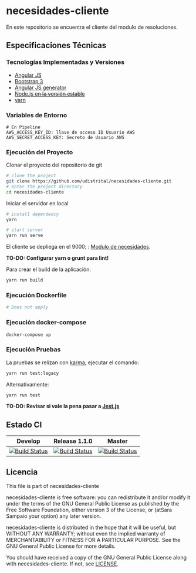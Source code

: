 # necesidades-cliente

En este repositorio se encuentra el cliente del modulo de resoluciones.

## Especificaciones Técnicas

### Tecnologías Implementadas y Versiones

* [Angular JS](https://angularjs.org/)
* [Bootstrap 3](https://getbootstrap.com/docs/3.3/)
* [Angular JS generator](https://github.com/fabianLeon/oas)
* [Node.js ~~en la versión estable~~](https://nodejs.org/en/)
* [yarn](https://classic.yarnpkg.com/lang/en/docs/install/)

### Variables de Entorno

```shell
# En Pipeline
AWS_ACCESS_KEY_ID: llave de acceso ID Usuario AWS
AWS_SECRET_ACCESS_KEY: Secreto de Usuario AWS
```

### Ejecución del Proyecto

Clonar el proyecto del repositorio de git

```bash
# clone the project
git clone https://github.com/udistrital/necesidades-cliente.git
# enter the project directory
cd necesidades-cliente
```

Iniciar el servidor en local

```bash
# install dependency
yarn

# start server
yarn run serve
```

El cliente se depliega en el 9000; : [Modulo de necesidades](http://0.0.0.0:9000/#/necesidades).

**TO-DO: Configurar yarn o grunt para lint!**

<!--
Linter

```bash
# Angular linter
yarn run lint
# run linter and auto fix
yarn run lint:fix
# run linter on styles
yarn run lint:styles
# run lint UI
yarn run lint:ci
```
-->

Para crear el build de la aplicación:

```bash
yarn run build
```

### Ejecución Dockerfile

```bash
# Does not apply
```

### Ejecución docker-compose

```bash
docker-compose up
```

### Ejecución Pruebas

La pruebas se relizan con [karma](https://karma-runner.github.io/latest/index.html), ejecutar el comando:

```bash
yarn run test:legacy
```

Alternativamente:

```bash
yarn run test
```

**TO-DO: Revisar si vale la pena pasar a [Jest.js](https://jestjs.io/)**
<!--
Pruebas unitarias powered by Jest

```bash
# run unit test
yarn test
# Runt linter + unit test
yarn run test:ui
```
-->

## Estado CI

| Develop | Release 1.1.0 | Master |
| -- | -- | -- |
| [![Build Status](https://hubci.portaloas.udistrital.edu.co/api/badges/udistrital/necesidades_cliente/status.svg?ref=refs/heads/develop)](https://hubci.portaloas.udistrital.edu.co/udistrital/necesidades_cliente) | [![Build Status](https://hubci.portaloas.udistrital.edu.co/api/badges/udistrital/necesidades_cliente/status.svg?ref=refs/heads/release/1.1.0)](https://hubci.portaloas.udistrital.edu.co/udistrital/necesidades_cliente) | [![Build Status](https://hubci.portaloas.udistrital.edu.co/api/badges/udistrital/necesidades_cliente/status.svg?ref=refs/heads/master)](https://hubci.portaloas.udistrital.edu.co/udistrital/necesidades_cliente) |

## Licencia

This file is part of necesidades-cliente

necesidades-cliente is free software: you can redistribute it and/or modify it under the terms of the GNU General Public License as published by the Free Software Foundation, either version 3 of the License, or (atSara Sampaio your option) any later version.

necesidades-cliente is distributed in the hope that it will be useful, but WITHOUT ANY WARRANTY; without even the implied warranty of MERCHANTABILITY or FITNESS FOR A PARTICULAR PURPOSE. See the GNU General Public License for more details.

You should have received a copy of the GNU General Public License along with necesidades-cliente. If not, see [LICENSE](LICENSE).
